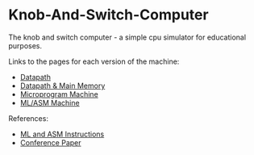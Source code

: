# Knob-And-Switch-Computer
The knob and switch computer - a simple cpu simulator for educational purposes.

Links to the pages for each version of the machine:
* [Datapath](https://braughtg.github.io/Knob-And-Switch-Computer/datapath.html)
* [Datapath & Main Memory](https://braughtg.github.io/Knob-And-Switch-Computer/dpandmem.html)
* [Microprogram Machine](https://braughtg.github.io/Knob-And-Switch-Computer/micromachine.html)
* [ML/ASM Machine](https://braughtg.github.io/Knob-And-Switch-Computer/machine.html)

References:
* [ML and ASM Instructions](https://braughtg.github.io/Knob-And-Switch-Computer/instructions.html)
* [Conference Paper](https://braughtg.github.io/Knob-And-Switch-Computer/simulator.pdf) 
